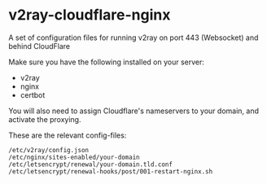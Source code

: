# v2ray-cloudflare-nginx
A set of configuration files for running v2ray on port 443 (Websocket) and behind CloudFlare

Make sure you have the following installed on your server:
* v2ray
* nginx
* certbot

You will also need to assign Cloudflare's nameservers to your domain, and activate the proxying.

These are the relevant config-files:

`/etc/v2ray/config.json`\
`/etc/nginx/sites-enabled/your-domain`\
`/etc/letsencrypt/renewal/your-domain.tld.conf`\
`/etc/letsencrypt/renewal-hooks/post/001-restart-nginx.sh`
